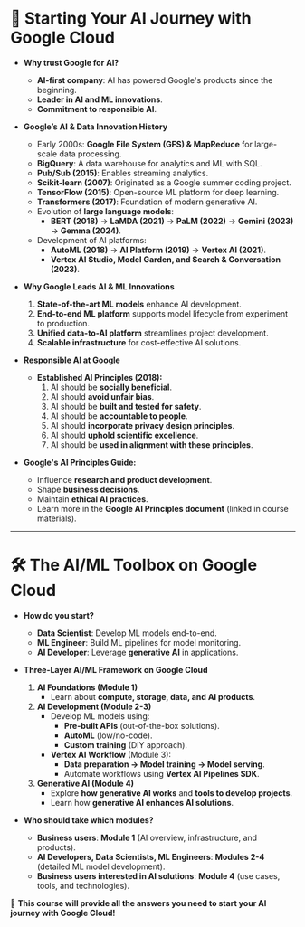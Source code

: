 # 🤖 **Starting Your AI Journey with Google Cloud**

- **Why trust Google for AI?**  
  - **AI-first company**: AI has powered Google's products since the beginning.  
  - **Leader in AI and ML innovations**.  
  - **Commitment to responsible AI**.  

- **Google’s AI & Data Innovation History**  
  - Early 2000s: **Google File System (GFS) & MapReduce** for large-scale data processing.  
  - **BigQuery**: A data warehouse for analytics and ML with SQL.  
  - **Pub/Sub (2015)**: Enables streaming analytics.  
  - **Scikit-learn (2007)**: Originated as a Google summer coding project.  
  - **TensorFlow (2015)**: Open-source ML platform for deep learning.  
  - **Transformers (2017)**: Foundation of modern generative AI.  
  - Evolution of **large language models**:  
    - **BERT (2018)** → **LaMDA (2021)** → **PaLM (2022)** → **Gemini (2023)** → **Gemma (2024)**.  
  - Development of AI platforms:  
    - **AutoML (2018)** → **AI Platform (2019)** → **Vertex AI (2021)**.  
    - **Vertex AI Studio, Model Garden, and Search & Conversation (2023)**.  

- **Why Google Leads AI & ML Innovations**  
  1. **State-of-the-art ML models** enhance AI development.  
  2. **End-to-end ML platform** supports model lifecycle from experiment to production.  
  3. **Unified data-to-AI platform** streamlines project development.  
  4. **Scalable infrastructure** for cost-effective AI solutions.  

- **Responsible AI at Google**  
  - **Established AI Principles (2018):**  
    1. AI should be **socially beneficial**.  
    2. AI should **avoid unfair bias**.  
    3. AI should be **built and tested for safety**.  
    4. AI should be **accountable to people**.  
    5. AI should **incorporate privacy design principles**.  
    6. AI should **uphold scientific excellence**.  
    7. AI should be **used in alignment with these principles**.  

- **Google's AI Principles Guide:**  
  - Influence **research and product development**.  
  - Shape **business decisions**.  
  - Maintain **ethical AI practices**.  
  - Learn more in the **Google AI Principles document** (linked in course materials).  

---

# 🛠️ **The AI/ML Toolbox on Google Cloud**

- **How do you start?**  
  - **Data Scientist**: Develop ML models end-to-end.  
  - **ML Engineer**: Build ML pipelines for model monitoring.  
  - **AI Developer**: Leverage **generative AI** in applications.  

- **Three-Layer AI/ML Framework on Google Cloud**  
  1. **AI Foundations (Module 1)**  
     - Learn about **compute, storage, data, and AI products**.  
  2. **AI Development (Module 2-3)**  
     - Develop ML models using:  
       - **Pre-built APIs** (out-of-the-box solutions).  
       - **AutoML** (low/no-code).  
       - **Custom training** (DIY approach).  
     - **Vertex AI Workflow** (Module 3):  
       - **Data preparation → Model training → Model serving**.  
       - Automate workflows using **Vertex AI Pipelines SDK**.  
  3. **Generative AI (Module 4)**  
     - Explore **how generative AI works** and **tools to develop projects**.  
     - Learn how **generative AI enhances AI solutions**.  

- **Who should take which modules?**  
  - **Business users**: **Module 1** (AI overview, infrastructure, and products).  
  - **AI Developers, Data Scientists, ML Engineers**: **Modules 2-4** (detailed ML model development).  
  - **Business users interested in AI solutions**: **Module 4** (use cases, tools, and technologies).  

📌 **This course will provide all the answers you need to start your AI journey with Google Cloud!**  
